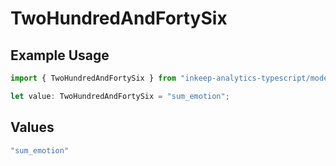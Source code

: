 # TwoHundredAndFortySix

## Example Usage

```typescript
import { TwoHundredAndFortySix } from "inkeep-analytics-typescript/models/operations";

let value: TwoHundredAndFortySix = "sum_emotion";
```

## Values

```typescript
"sum_emotion"
```